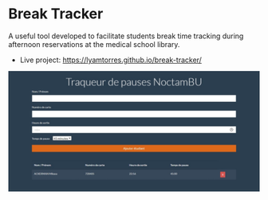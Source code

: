 # Break Tracker
A useful tool developed to facilitate students break time tracking during afternoon reservations at the medical school library.

* Live project: https://lyamtorres.github.io/break-tracker/

![](social-preview.jpeg)